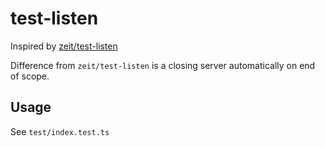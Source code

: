 # test-listen

Inspired by [zeit/test-listen](https://github.com/zeit/test-listen)

Difference from `zeit/test-listen` is a closing server automatically on end of scope.

## Usage

See `test/index.test.ts`

